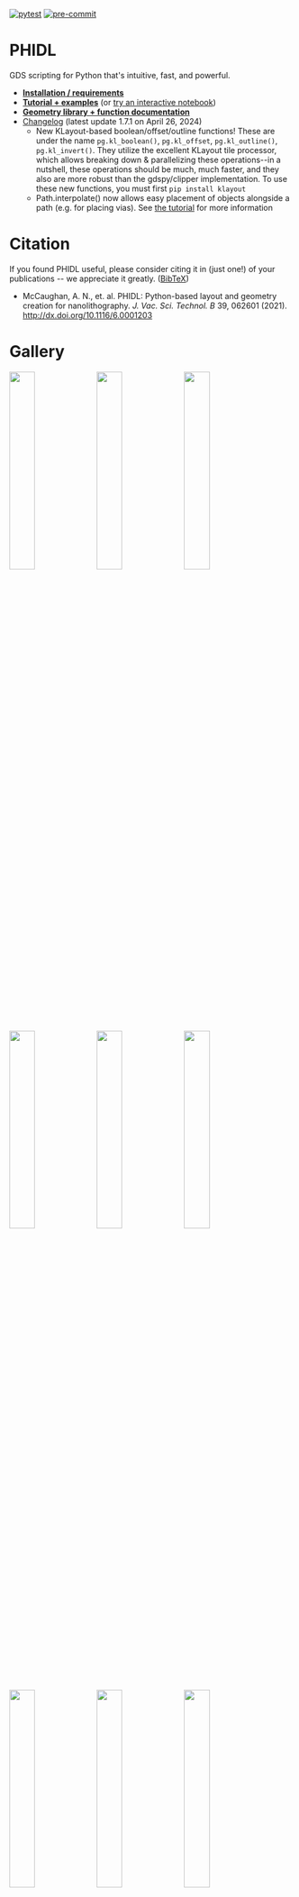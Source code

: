 [![pytest](https://github.com/amccaugh/phidl/actions/workflows/pytest.yml/badge.svg)](https://github.com/amccaugh/phidl/actions/workflows/pytest.yml)
[![pre-commit](https://github.com/amccaugh/phidl/actions/workflows/pre-commit.yml/badge.svg)](https://github.com/amccaugh/phidl/actions/workflows/pre-commit.yml)

# PHIDL
GDS scripting for Python that's intuitive, fast, and powerful.

- [**Installation / requirements**](#installation--requirements)
- [**Tutorial + examples**](https://phidl.readthedocs.io/en/latest/tutorials.html) (or [try an interactive notebook](https://mybinder.org/v2/gh/amccaugh/phidl/master?filepath=phidl_tutorial_example.ipynb))
- [**Geometry library + function documentation**](https://phidl.readthedocs.io/en/latest/geometry_reference.html)
- [Changelog](https://github.com/amccaugh/phidl/blob/master/CHANGELOG.md) (latest update 1.7.1 on April 26, 2024)
  -  New KLayout-based boolean/offset/outline functions!  These are under the name `pg.kl_boolean()`, `pg.kl_offset`, `pg.kl_outline()`, `pg.kl_invert()`.  They utilize the excellent KLayout tile processor, which allows breaking down & parallelizing these operations--in a nutshell, these operations should be much, much faster, and they also are more robust than the gdspy/clipper implementation. To use these new functions, you must first `pip install klayout`
  - Path.interpolate() now allows easy placement of objects alongside a path (e.g. for placing vias).  See [the tutorial](https://phidl.readthedocs.io/en/latest/tutorials/waveguides.html#Interpolating-/-placing-objects-along-a-path) for more information


# Citation

If you found PHIDL useful, please consider citing it in (just one!) of your publications -- we appreciate it greatly. ([BibTeX](https://raw.githubusercontent.com/amccaugh/phidl/master/CITATION.bib))
 - McCaughan, A. N., et. al. PHIDL: Python-based layout and geometry creation for nanolithography. *J. Vac. Sci. Technol. B* 39, 062601 (2021). http://dx.doi.org/10.1116/6.0001203

# Gallery

<img src="https://amccaugh.github.io/phidl/phidl1.png" width="30%"></img> <img src="https://amccaugh.github.io/phidl/phidl2.png" width="30%"></img> <img src="https://amccaugh.github.io/phidl/phidl3.png" width="30%"></img> <img src="https://amccaugh.github.io/phidl/phidl4.png" width="30%"></img> <img src="https://amccaugh.github.io/phidl/phidl5.png" width="30%"></img> <img src="https://amccaugh.github.io/phidl/phidl6.png" width="30%"></img> <img src="https://amccaugh.github.io/phidl/phidl7.png" width="30%"></img> <img src="https://amccaugh.github.io/phidl/phidl8.png" width="30%"></img> <img src="https://amccaugh.github.io/phidl/phidl9.png" width="30%"></img> <img src="https://amccaugh.github.io/phidl/phidl10.png" width="30%"></img> <img src="https://amccaugh.github.io/phidl/phidl11.png" width="30%"></img> <img src="https://amccaugh.github.io/phidl/phidl12.png" width="30%"></img>

# Installation / requirements
- Install or upgrade with `pip install -U phidl`
- Install with `pip install -U phidl[all]` to include optional dependencies (e.g. freetype-py, klayout, rectpack)
- Python version >=3.6

## Testing
- Install with test dependencies with `pip install -U phidl[test]` (includes `all` extras as well)
- Run tests with `pytest` (or `python -m pytest`)

# About PHIDL

*fiddle (verb) - /ˈfidl/ - to make minor manual movements, especially to adjust something*

PHIDL is an open-source GDS-based CAD tool for Python that significantly extends the excellent [gdspy](https://github.com/heitzmann/gdspy).  The base installation includes a large library of simple shapes (e.g. rectangles, circles), photonic structures (e.g. sine curve waveguides), and superconducting nanowire shapes (e.g. single photon detectors) that are fully parameterized. It also has a built-in quick-plotting function based on matplotlib (or Qt) that allows you view the state of any GDS object, useful when scripting geometry-making functions. It also has a [__geometry library reference__](https://phidl.readthedocs.io/) and a set of [__very thorough tutorials__](https://phidl.readthedocs.io/en/latest/tutorials.html) that will walk you through the process of getting acquainted with PHIDL.

The goal is to bring the usability of Illustrator / Inkscape drawing programs to the GDS scripting world. Like Python itself, it aims to be readable, and intuitive.  For instance, when building a geometry you don't have to worry about what the exact coordinates are anymore. If you want to separate two ellipses in the x direction by 5 units, you can do things like this:

`ellipse1.xmin = ellipse2.xmax + 5`

or if you want to move then rotate one ellipse by 45 degrees you can do

`ellipse2.move([1,7]).rotate(45)`

There's a few dozen shortcuts like this that make life easier built into PHIDL--they're simple, but they make a world of difference when you just want to e.g. space a ring resonator some distance from a waveguide without having to track each and every coordinate of the shape.

[](http://amccaugh.github.io/phidl)

![phidl example image](https://amccaugh.github.io/phidl/readme_1.png)


There's also a "port" functionality that allows you to snap together geometry like Legos without caring about where exactly the absolute coordinates of either geometry is.  For instance, connecting the above misaligned rectangles is a two-line command:

![phidl example image](https://amccaugh.github.io/phidl/readme_2.png)

It also allows you to do things like add text and create smooth or straight routing curves between "ports" of different devices, convenient for making electrical or optical connections:

![phidl example image](https://amccaugh.github.io/phidl/readme_3.png)
![phidl example image](https://amccaugh.github.io/phidl/readme_4.png)


Other useful functionality available are standard operations like booleans:

![phidl example image](https://amccaugh.github.io/phidl/readme_8.png)

 and less standard ones like creating outlines. A whole layout can be outlined directly in the GDS without requiring you to use Beamer (useful for positive-tone resist structures):

`pg.outline(D, distance = 0.7, layer = 4)`

![phidl example image](https://amccaugh.github.io/phidl/readme_5.png)

The geometry library also has useful resolution test-structures built into it, for instance

```
pg.litho_calipers(num_notches = 7, offset_per_notch = 0.1)
pg.litho_steps(line_widths = [1,2,4,8,16])
pg.litho_star(num_lines = 16, line_width = 3)
```

![phidl example image](https://amccaugh.github.io/phidl/readme_7.png)

There are also handy functions to help pack shapes into as small an area as possible:

```
pg.packer(D_list, spacing = 1.25, aspect_ratio = (2,1))
```

![phidl example image](https://amccaugh.github.io/phidl/packer.png)
